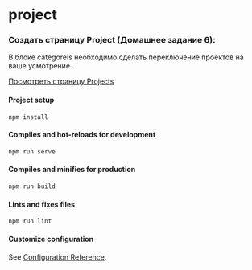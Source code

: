 # project

### Создать страницу Project (Домашнее задание 6):

В блоке categoreis необходимо сделать переключение проектов на ваше усмотрение.

[Посмотреть страницу Projects](https://natalia-orlova.github.io/project/)

#### Project setup
```
npm install
```

#### Compiles and hot-reloads for development
```
npm run serve
```

#### Compiles and minifies for production
```
npm run build
```

#### Lints and fixes files
```
npm run lint
```

#### Customize configuration
See [Configuration Reference](https://cli.vuejs.org/config/).

